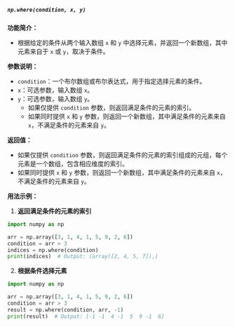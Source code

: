 ##### `np.where(condition, x, y)`
**功能简介：**
- 根据给定的条件从两个输入数组 `x` 和 `y` 中选择元素，并返回一个新数组，其中元素来自于 `x` 或 `y`，取决于条件。

**参数说明：**
- `condition`：一个布尔数组或布尔表达式，用于指定选择元素的条件。
- `x`：可选参数，输入数组 `x`。
- `y`：可选参数，输入数组 `y`。
	- 如果仅提供 `condition` 参数，则返回满足条件的元素的索引。
	- 如果同时提供 `x` 和 `y` 参数，则返回一个新数组，其中满足条件的元素来自 `x`，不满足条件的元素来自 `y`。

**返回值：**
- 如果仅提供 `condition` 参数，则返回满足条件的元素的索引组成的元组，每个元素是一个数组，包含相应维度的索引。
- 如果同时提供 `x` 和 `y` 参数，则返回一个新数组，其中满足条件的元素来自 `x`，不满足条件的元素来自 `y`。

**用法示例：**
1. **返回满足条件的元素的索引**
```python
import numpy as np

arr = np.array([3, 1, 4, 1, 5, 9, 2, 6])
condition = arr > 3
indices = np.where(condition)
print(indices)  # Output: (array([2, 4, 5, 7]),)
```
2. **根据条件选择元素**
```python
import numpy as np

arr = np.array([3, 1, 4, 1, 5, 9, 2, 6])
condition = arr > 3
result = np.where(condition, arr, -1)
print(result)  # Output: [-1 -1  4 -1  5  9 -1  6]
```

